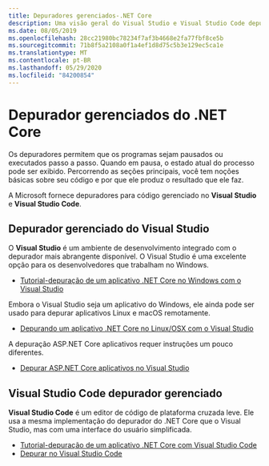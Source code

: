 ```yaml
---
title: Depuradores gerenciados-.NET Core
description: Uma visão geral do Visual Studio e Visual Studio Code depuradores gerenciados.
ms.date: 08/05/2019
ms.openlocfilehash: 28cc21980bc78234f7af3b4668e2fa77fbf8ce5b
ms.sourcegitcommit: 71b8f5a2108a0f1a4ef1d8d75c5b3e129ec5ca1e
ms.translationtype: MT
ms.contentlocale: pt-BR
ms.lasthandoff: 05/29/2020
ms.locfileid: "84200854"
---
```

# <a name="net-core-managed-debuggers"></a>Depurador gerenciados do .NET Core

Os depuradores permitem que os programas sejam pausados ou executados passo a passo. Quando em pausa, o estado atual do processo pode ser exibido. Percorrendo as seções principais, você tem noções básicas sobre seu código e por que ele produz o resultado que ele faz.

A Microsoft fornece depuradores para código gerenciado no **Visual Studio** e **Visual Studio Code**.

## <a name="visual-studio-managed-debugger"></a>Depurador gerenciado do Visual Studio

O **Visual Studio** é um ambiente de desenvolvimento integrado com o depurador mais abrangente disponível. O Visual Studio é uma excelente opção para os desenvolvedores que trabalham no Windows.

- [Tutorial-depuração de um aplicativo .NET Core no Windows com o Visual Studio](../tutorials/debugging-with-visual-studio.md)

Embora o Visual Studio seja um aplicativo do Windows, ele ainda pode ser usado para depurar aplicativos Linux e macOS remotamente.

- [Depurando um aplicativo .NET Core no Linux/OSX com o Visual Studio](https://github.com/Microsoft/MIEngine/wiki/Offroad-Debugging-of-.NET-Core-on-Linux---OSX-from-Visual-Studio)

 A depuração ASP.NET Core aplicativos requer instruções um pouco diferentes.

- [Depurar ASP.NET Core aplicativos no Visual Studio](/visualstudio/debugger/how-to-enable-debugging-for-aspnet-applications#debug-aspnet-core-apps)

## <a name="visual-studio-code-managed-debugger"></a>Visual Studio Code depurador gerenciado

**Visual Studio Code** é um editor de código de plataforma cruzada leve. Ele usa a mesma implementação do depurador do .NET Core que o Visual Studio, mas com uma interface do usuário simplificada.

- [Tutorial-depuração de um aplicativo .NET Core com Visual Studio Code](../tutorials/debugging-with-visual-studio-code.md)
- [Depurar no Visual Studio Code](https://code.visualstudio.com/docs/editor/debugging)
